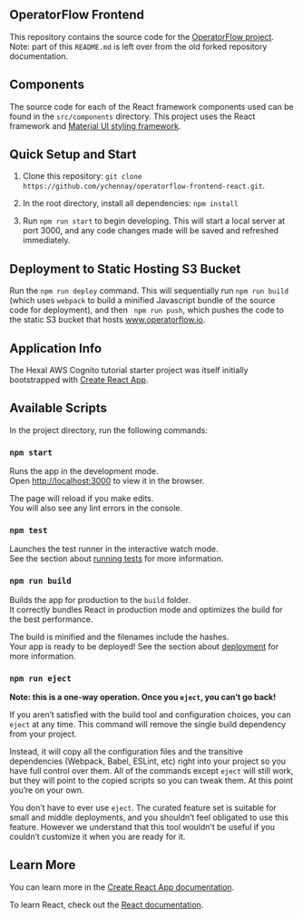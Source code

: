## OperatorFlow Frontend

This repository contains the source code for the [OperatorFlow project](https://www.operatorflow.io). Note: part of this `README.md` is left over from the old forked repository documentation.

## Components

The source code for each of the React framework components used can be found in the `src/components` directory. This project uses the React framework and [Material UI styling framework](https://material-ui.com/). 

## Quick Setup and Start

1. Clone this repository: `git clone https://github.com/ychennay/operatorflow-frontend-react.git`.

2. In the root directory, install all dependencies: `npm install`

3. Run `npm run start` to begin developing. This will start a local server at port 3000, and any code changes made will be saved and refreshed immediately.

## Deployment to Static Hosting S3 Bucket

Run the `npm run deploy` command. This will sequentially run `npm run build` (which uses `webpack` to build a minified Javascript bundle of the source code for deployment), and then ` npm run push`, which pushes the code to the static S3 bucket that hosts www.operatorflow.io.

## Application Info

The Hexal AWS Cognito tutorial starter project was itself initially bootstrapped with [Create React App](https://github.com/facebook/create-react-app).

## Available Scripts

In the project directory, run the following commands:

### `npm start`

Runs the app in the development mode.<br>
Open [http://localhost:3000](http://localhost:3000) to view it in the browser.

The page will reload if you make edits.<br>
You will also see any lint errors in the console.

### `npm test`

Launches the test runner in the interactive watch mode.<br>
See the section about [running tests](https://facebook.github.io/create-react-app/docs/running-tests) for more information.

### `npm run build`

Builds the app for production to the `build` folder.<br>
It correctly bundles React in production mode and optimizes the build for the best performance.

The build is minified and the filenames include the hashes.<br>
Your app is ready to be deployed! See the section about [deployment](https://facebook.github.io/create-react-app/docs/deployment) for more information.


### `npm run eject`

**Note: this is a one-way operation. Once you `eject`, you can’t go back!**

If you aren’t satisfied with the build tool and configuration choices, you can `eject` at any time. This command will remove the single build dependency from your project.

Instead, it will copy all the configuration files and the transitive dependencies (Webpack, Babel, ESLint, etc) right into your project so you have full control over them. All of the commands except `eject` will still work, but they will point to the copied scripts so you can tweak them. At this point you’re on your own.

You don’t have to ever use `eject`. The curated feature set is suitable for small and middle deployments, and you shouldn’t feel obligated to use this feature. However we understand that this tool wouldn’t be useful if you couldn’t customize it when you are ready for it.

## Learn More

You can learn more in the [Create React App documentation](https://facebook.github.io/create-react-app/docs/getting-started).

To learn React, check out the [React documentation](https://reactjs.org/).
